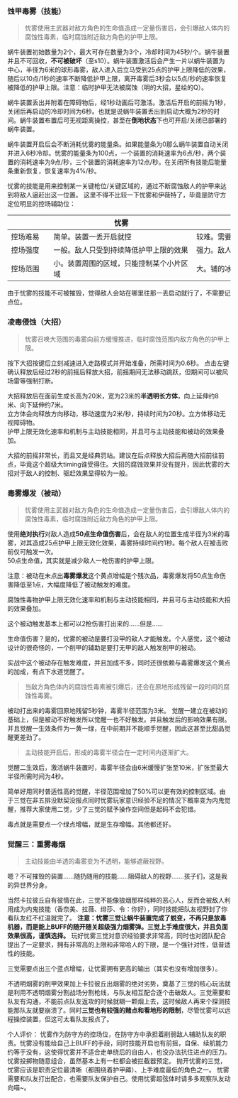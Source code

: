### 蚀甲毒雾（技能）

> 忧雾使用主武器对敌方角色的生命值造成一定量伤害后，会引爆敌人体内的腐蚀性毒素，临时腐蚀附近敌方角色的护甲上限。

蜗牛装置初始数量为2个，最大可存在数量为3个，冷却时间为45秒/个。蜗牛装置并且不可回收，**不可被破坏**（至s10）。蜗牛装置激活后会产生一片以蜗牛装置为中心，半径为6米的球形毒雾，敌人进入后立马受到25点的护甲上限降低的效果，随后以10点/1秒的速率不断降低护甲上限，离开毒雾后3秒会以5点/秒的速率恢复被降低的护甲上限。注意：临时护甲无法被腐蚀（明的大招，星绘的Q）。

蜗牛装置丢出并附着在障碍物后，经1秒动画后可激活。激活后开启的前摇为1秒，关闭后再启动的冷却时间为6秒。也就是说蜗牛装置丢出到启动大概为2秒的时间。蜗牛装置布置后可无视距离操控，甚至在**倒地状态**下也可开启/关闭已部署的蜗牛装置。  

蜗牛装置开启后会不断消耗忧雾的能量条。如果能量条为0那么蜗牛装置自动关闭并进入6秒冷却。忧雾的能量条为100点，一个装置的消耗速率为6点/秒，两个装置的消耗速率为9点/秒，三个装置的消耗速率为12点/秒。在关闭所有技能后能量条重新恢复，恢复速率为4%/秒。

忧雾的技能是用来控制某一关键枪位/关键区域的，通过不断腐蚀敌人的护甲来达到将敌人逼赶出这一位置。
这里不得不比较一下忧雾和伊薇特了，毕竟是防守方定位明显的控场辅助位：

| <div style="width: 60pt"></div> | <div style="width: 230pt">忧雾</div> | <div style="width: 230pt">伊薇特</div> |
| ------------------------------- | ---------------------------------- | ----------------------------------- |
| 控场难易                            | 简单。装置一丢开启就控                        | 较难。需要召唤小熊再由小熊铺冰                     |
| 控场强度                            | 一般。敌人只受到持续降低护甲上限的效果                | 强力。敌人受到打滑+易伤的效果                     |
| 控场范围                            | 小。装置周围的区域，只能控制某个小片区域               | 大。铺的冰可以覆盖大半个包点                      |
 
由于忧雾的技能不可被摧毁，觉得敌人会站在哪里往那一丢启动就行了，不需要记点位。    

### 凌毒侵蚀（大招）

> 忧雾召唤大范围的毒雾向前方缓慢推进，临时腐蚀范围内敌方角色的护甲上限。

按下大招按键后立刻减速进入走路模式并开始准备，所需时间为0.6秒。  点击左键确认释放后经过2秒的前摇后释放大招，前摇期间无法移动跳跃，但期间可以被风场雷等强制打断。  

大招释放后在面前生成长高为20米，宽为23米的**半透明长方体**，向上延伸约8米、向下延伸约7米。  
立方体会向释放方向移动，移动速度为2米/秒，持续时间为20秒。立方体移动无视障碍物。  
护甲上限无效化速率和机制与主动技能相同，并且可与主动技能和被动的效果叠加。  

大招的前摇非常长，而且又是经典罚站。建议在后点释放大招后再随大招前往前点，毕竟这个超级大timing谁受得住。大招的腐蚀效果并没有提升，因此忧雾的大招对于敌人的控制、驱赶效果显得较为一般。

### 毒雾爆发（被动）

> 忧雾使用主武器对敌方角色的生命值造成一定量伤害后，会引爆敌人体内的腐蚀性毒素，临时腐蚀附近敌方角色的护甲上限。

使用**绝对执行**对敌人造成**50点生命值伤害**后，会在敌人的位置生成半径为3米的毒雾，对其造成25点护甲上限无效化效果，毒雾持续时间约1秒。每个敌人在被击败前仅可触发一次。  
50点生命值，其实就是减少敌人一枪伤害的护甲上限。

注意：被动在未点出**毒雾爆发**这个黄点增幅是个残次品，毒雾爆发将50点生命伤害降低至1点，大幅度降低了被动触发的难度。

腐蚀性毒物护甲上限无效化速率和机制与主动技能相同，并且可与主动技能和大招的效果叠加。

这个被动触发基本上都可以2枪伤害打出来的......但是......

生命值伤害？是的，忧雾的被动是要打没甲的敌人才能触发。个人感觉，这个被动设计的很奇怪的，一个削甲的辅助是要打无甲的敌人触发削甲的被动。  

实战中这个被动存在触发难度，并且加成不多，同时还很依赖与毒雾爆发这个黄点的加成，有点下水道觉醒了。

> 当敌方角色体内的腐蚀性毒素被引爆后，还会在原地形成残留一段时间的腐蚀性毒雾。

被动打出来的毒雾回原地残留5秒钟，毒雾半径范围为3米。
觉醒一建立在被动的基础上，但是被动不好触发所以觉醒一也不好触发。并且触发后的影响效果有限。
并且觉醒一生效条件为一黄一绿，在中前期并不能顺手觉醒，因此这甚至比甜品觉醒更差劲了。

> 主动技能开启后，形成的毒雾半径会在一定时间内逐渐扩大。

觉醒二生效后，激活蜗牛装置时，毒雾半径会由6米缓慢扩张至10米，扩张至最大半径所需时间为4秒。

简单好用同时普适性高的觉醒，半径范围增加了50%可以更有效的控制区域。由于三觉在非五排没默契没报点同时忧雾玩家意识经验不足的情况下概率变为内鬼觉醒，推荐大家使用二觉，少了三觉的赋予操作空间但是起码不会犯错。

毒点就是需要点一个绿点增幅，就是生存增幅。其他都还好。

### 觉醒三：重雾毒烟

> 主动技能由半透的毒雾变为不透明，能够遮蔽视野。

嗯？不可摧毁的装置......随扔随用的技能......阻碍敌人的视野.......孩子们，这是我的异世界分身。


当然卡拉彼丘自有彼情在此，三觉不能像狼烟那样纯粹的恶心人，反而会被敌人利用成为内鬼技能（香奈美、拉薇、绯莎、令：你好），同时技能把队友视野封了你看队友红不红温就完了。
**注意：忧雾三觉让蜗牛装置完成了蜕变，不再只是放毒机器，而是能上BUFF的随开随关超级强力烟雾弹。三觉上手难度很大，并且负面效果很高，谨慎选择。** 玩好忧雾三觉对意识经验要求非常高，同时也对团队配合提出了一定要求，拥有非常高的上限和非常哈人的下限，是一个强针对性，低普适性的技能。

三觉需要点出三个蓝点增幅，让忧雾拥有更高的输出（其实也没有增加很多）。

不透明烟雾的削甲效果加上卡拉彼丘出烟雾的绝对劣势，奠基了三觉的核心玩法就是利用不透明烟雾分割战场分割枪线，与队友相互配合逐个击破敌人。三觉需要和队友有沟通，不能前点队友返攻的时候就糊一颗烟上去，这时候敌人再来个探测技能那队友就要崩溃了。同时**三觉也有较强的赌点和看地形的限制**，尽管忧雾可以远程操控装置，但这可太看队友报点了。


个人评价：
忧雾作为防守方的控场位，在防守方中承担着削弱敌人辅助队友的职责。忧雾没有能给自己上BUFF的手段，同时技能开启也有前摇，自保、续航能力约等于没有，这使得忧雾并不适合走单绕后的自由人，也没办法抗住进点的压力。
忧雾投掷物随意组合，虽然基本上有一栏都会被拦截器预定。
抛开忧雾的三觉，忧雾应该是职责定位最清晰（都围绕着护甲薅）、上手难度最低的角色之一。
忧雾需要和队友打出配合，也需要队友保护自己。使用忧雾超弦体时请多多观察队友动向喵~。